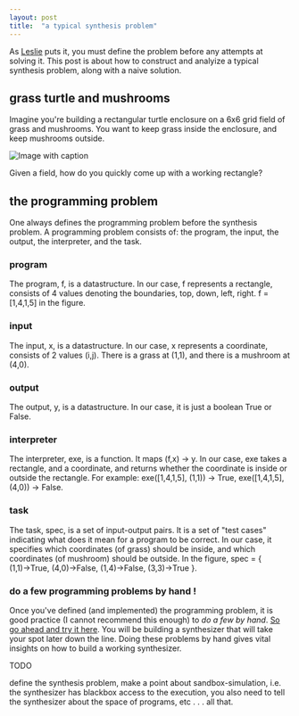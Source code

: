 ```yaml
---
layout: post
title:  "a typical synthesis problem"
---
```


As [Leslie](https://people.csail.mit.edu/lpk/) puts it, you must define the problem before any attempts at solving it. This post is about how to construct and analyize a typical synthesis problem, along with a naive solution.

## grass turtle and mushrooms
Imagine you're building a rectangular turtle enclosure on a 6x6 grid field of grass and mushrooms. You want to keep grass inside the enclosure, and keep mushrooms outside.

![Image with caption](/program-synthesis-primer/assets/synthesis-problem/comic2.png "icons created by Freepik - Flaticon, monkik")

Given a field, how do you quickly come up with a working rectangle?

## the programming problem
One always defines the programming problem before the synthesis problem. A programming problem consists of: the program, the input, the output, the interpreter, and the task.

### program
The program, f, is a datastructure. In our case, f represents a rectangle, consists of 4 values denoting the boundaries, top, down, left, right. f = [1,4,1,5] in the figure.

### input
The input, x, is a datastructure. In our case, x represents a coordinate, consists of 2 values (i,j). There is a grass at (1,1), and there is a mushroom at (4,0).

### output
The output, y, is a datastructure. In our case, it is just a boolean True or False.

### interpreter
The interpreter, exe, is a function. It maps (f,x) → y. In our case, exe takes a rectangle, and a coordinate, and returns whether the coordinate is inside or outside the rectangle. For example: exe([1,4,1,5], (1,1)) → True, exe([1,4,1,5], (4,0)) → False.

### task
The task, spec, is a set of input-output pairs. It is a set of "test cases" indicating what does it mean for a program to be correct. In our case, it specifies which coordinates (of grass) should be inside, and which coordinates (of mushroom) should be outside. In the figure, spec = { (1,1)→True, (4,0)→False, (1,4)→False, (3,3)→True }.

### do a few programming problems by hand !
Once you've defined (and implemented) the programming problem, it is good practice (I cannot recommend this enough) to _do a few by hand_. [So go ahead and try it here](https://gist.github.com/evanthebouncy/a23f4918077b7537081a437888d46317). You will be building a synthesizer that will take your spot later down the line. Doing these problems by hand gives vital insights on how to build a working synthesizer.

TODO

define the synthesis problem, make a point about sandbox-simulation, i.e. the synthesizer has blackbox access to the execution, you also need to tell the synthesizer about the space of programs, etc . . . all that.